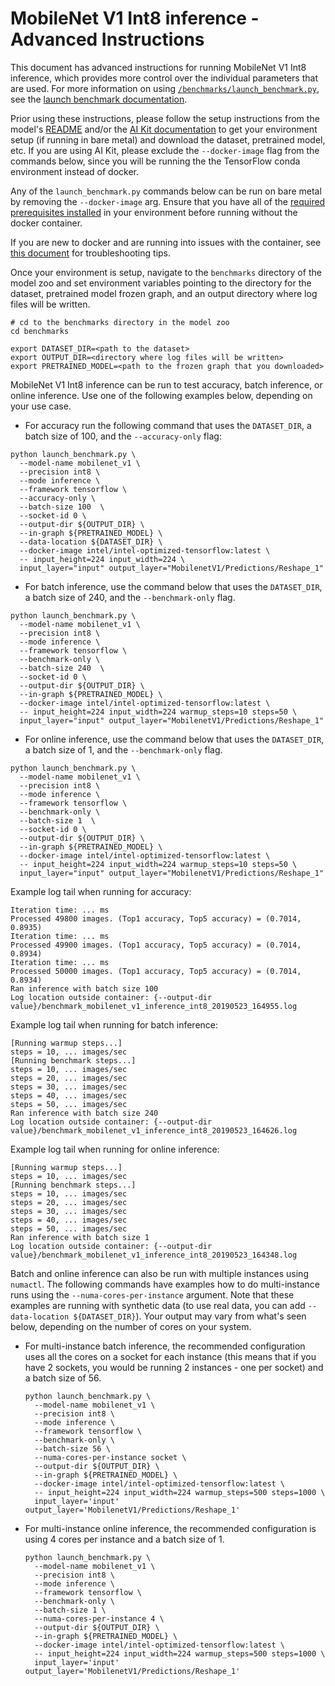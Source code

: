 <!--- 0. Title -->
<!-- This document is auto-generated using markdown fragments and the model-builder -->
<!-- To make changes to this doc, please change the fragments instead of modifying this doc directly -->
# MobileNet V1 Int8 inference - Advanced Instructions

<!-- 10. Description -->
This document has advanced instructions for running MobileNet V1 Int8
inference, which provides more control over the individual parameters that
are used. For more information on using [`/benchmarks/launch_benchmark.py`](/benchmarks/launch_benchmark.py),
see the [launch benchmark documentation](/docs/general/tensorflow/LaunchBenchmark.md).

Prior using these instructions, please follow the setup instructions from
the model's [README](README.md) and/or the
[AI Kit documentation](/docs/general/tensorflow/AIKit.md) to get your environment
setup (if running in bare metal) and download the dataset, pretrained model, etc.
If you are using AI Kit, please exclude the `--docker-image` flag from the
commands below, since you will be running the the TensorFlow conda environment
instead of docker.

<!-- 55. Docker arg -->
Any of the `launch_benchmark.py` commands below can be run on bare metal by
removing the `--docker-image` arg. Ensure that you have all of the
[required prerequisites installed](README.md#run-the-model) in your environment
before running without the docker container.

If you are new to docker and are running into issues with the container,
see [this document](/docs/general/docker.md) for troubleshooting tips.

<!-- 50. Launch benchmark instructions -->
Once your environment is setup, navigate to the `benchmarks` directory of
the model zoo and set environment variables pointing to the directory for the
dataset, pretrained model frozen graph, and an output directory where log
files will be written.

```
# cd to the benchmarks directory in the model zoo
cd benchmarks

export DATASET_DIR=<path to the dataset>
export OUTPUT_DIR=<directory where log files will be written>
export PRETRAINED_MODEL=<path to the frozen graph that you downloaded>
```

MobileNet V1 Int8 inference can be run to test accuracy, batch inference, or online inference.
Use one of the following examples below, depending on your use case.

* For accuracy run the following command that uses the `DATASET_DIR`, a batch
  size of 100, and the `--accuracy-only` flag:

```
python launch_benchmark.py \
  --model-name mobilenet_v1 \
  --precision int8 \
  --mode inference \
  --framework tensorflow \
  --accuracy-only \
  --batch-size 100  \
  --socket-id 0 \
  --output-dir ${OUTPUT_DIR} \
  --in-graph ${PRETRAINED_MODEL} \
  --data-location ${DATASET_DIR} \
  --docker-image intel/intel-optimized-tensorflow:latest \
  -- input_height=224 input_width=224 \
  input_layer="input" output_layer="MobilenetV1/Predictions/Reshape_1"
```

* For batch inference, use the command below that uses the `DATASET_DIR`, a batch 
  size of 240, and the `--benchmark-only` flag.

```
python launch_benchmark.py \
  --model-name mobilenet_v1 \
  --precision int8 \
  --mode inference \
  --framework tensorflow \
  --benchmark-only \
  --batch-size 240  \
  --socket-id 0 \
  --output-dir ${OUTPUT_DIR} \
  --in-graph ${PRETRAINED_MODEL} \
  --docker-image intel/intel-optimized-tensorflow:latest \
  -- input_height=224 input_width=224 warmup_steps=10 steps=50 \
  input_layer="input" output_layer="MobilenetV1/Predictions/Reshape_1"
```

* For online inference, use the command below that uses the `DATASET_DIR`, a batch 
  size of 1, and the `--benchmark-only` flag.
  
```
python launch_benchmark.py \
  --model-name mobilenet_v1 \
  --precision int8 \
  --mode inference \
  --framework tensorflow \
  --benchmark-only \
  --batch-size 1  \
  --socket-id 0 \
  --output-dir ${OUTPUT_DIR} \
  --in-graph ${PRETRAINED_MODEL} \
  --docker-image intel/intel-optimized-tensorflow:latest \
  -- input_height=224 input_width=224 warmup_steps=10 steps=50 \
  input_layer="input" output_layer="MobilenetV1/Predictions/Reshape_1"
```

Example log tail when running for accuracy:
```
Iteration time: ... ms
Processed 49800 images. (Top1 accuracy, Top5 accuracy) = (0.7014, 0.8935)
Iteration time: ... ms
Processed 49900 images. (Top1 accuracy, Top5 accuracy) = (0.7014, 0.8934)
Iteration time: ... ms
Processed 50000 images. (Top1 accuracy, Top5 accuracy) = (0.7014, 0.8934)
Ran inference with batch size 100
Log location outside container: {--output-dir value}/benchmark_mobilenet_v1_inference_int8_20190523_164955.log
```

Example log tail when running for batch inference:
```
[Running warmup steps...]
steps = 10, ... images/sec
[Running benchmark steps...]
steps = 10, ... images/sec
steps = 20, ... images/sec
steps = 30, ... images/sec
steps = 40, ... images/sec
steps = 50, ... images/sec
Ran inference with batch size 240
Log location outside container: {--output-dir value}/benchmark_mobilenet_v1_inference_int8_20190523_164626.log
```

Example log tail when running for online inference:
```
[Running warmup steps...]
steps = 10, ... images/sec
[Running benchmark steps...]
steps = 10, ... images/sec
steps = 20, ... images/sec
steps = 30, ... images/sec
steps = 40, ... images/sec
steps = 50, ... images/sec
Ran inference with batch size 1
Log location outside container: {--output-dir value}/benchmark_mobilenet_v1_inference_int8_20190523_164348.log
```

Batch and online inference can also be run with multiple instances using
`numactl`. The following commands have examples how to do multi-instance runs
using the `--numa-cores-per-instance` argument. Note that these examples are
running with synthetic data (to use real data, you can add `--data-location ${DATASET_DIR}`).
Your output may vary from what's seen below, depending on the number of
cores on your system.

* For multi-instance batch inference, the recommended configuration uses all
  the cores on a socket for each instance (this means that if you have 2 sockets,
  you would be running 2 instances - one per socket) and a batch size of 56.
  ```  
  python launch_benchmark.py \
    --model-name mobilenet_v1 \
    --precision int8 \
    --mode inference \
    --framework tensorflow \
    --benchmark-only \
    --batch-size 56 \
    --numa-cores-per-instance socket \
    --output-dir ${OUTPUT_DIR} \
    --in-graph ${PRETRAINED_MODEL} \
    --docker-image intel/intel-optimized-tensorflow:latest \
    -- input_height=224 input_width=224 warmup_steps=500 steps=1000 \
    input_layer='input' output_layer='MobilenetV1/Predictions/Reshape_1'
  ```
  
* For multi-instance online inference, the recommended configuration is using
  4 cores per instance and a batch size of 1.
  ```
  python launch_benchmark.py \
    --model-name mobilenet_v1 \
    --precision int8 \
    --mode inference \
    --framework tensorflow \
    --benchmark-only \
    --batch-size 1 \
    --numa-cores-per-instance 4 \
    --output-dir ${OUTPUT_DIR} \
    --in-graph ${PRETRAINED_MODEL} \
    --docker-image intel/intel-optimized-tensorflow:latest \
    -- input_height=224 input_width=224 warmup_steps=500 steps=1000 \
    input_layer='input' output_layer='MobilenetV1/Predictions/Reshape_1'
  ```

